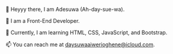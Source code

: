 👋 Heyyy there, I am Adesuwa (Ah-day-sue-wa).

👀 I am a Front-End Developer.

🌱 Currently, I am learning HTML, CSS, JavaScript, and Bootstrap.

📫 You can reach me at daysuwaaiwerioghene@icloud.com.



<!---
Aiwerioghene/Aiwerioghene is a ✨ special ✨ repository because its `README.md` (this file) appears on your GitHub profile.
You can click the Preview link to take a look at your changes.
--->

